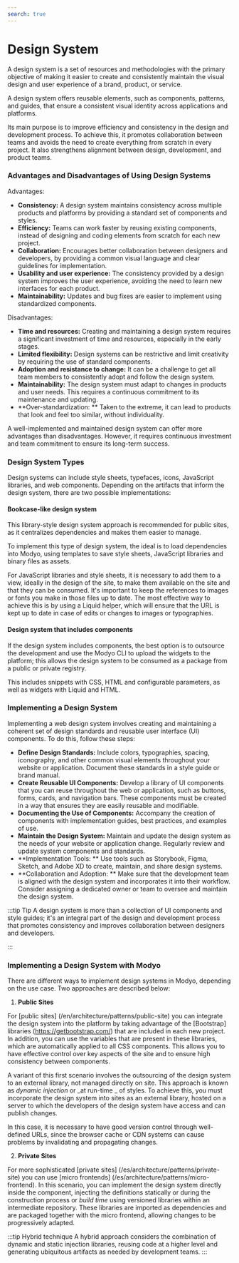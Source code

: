 ```yaml
---
search: true
---
```


# Design System

A design system is a set of resources and methodologies with the primary objective of making it easier to create and consistently maintain the visual design and user experience of a brand, product, or service.

A design system offers reusable elements, such as components, patterns, and guides, that ensure a consistent visual identity across applications and platforms.

Its main purpose is to improve efficiency and consistency in the design and development process. To achieve this, it promotes collaboration between teams and avoids the need to create everything from scratch in every project. It also strengthens alignment between design, development, and product teams.

### Advantages and Disadvantages of Using Design Systems

Advantages:

- **Consistency:** A design system maintains consistency across multiple products and platforms by providing a standard set of components and styles.
- **Efficiency:** Teams can work faster by reusing existing components, instead of designing and coding elements from scratch for each new project.
- **Collaboration:** Encourages better collaboration between designers and developers, by providing a common visual language and clear guidelines for implementation.
- **Usability and user experience:** The consistency provided by a design system improves the user experience, avoiding the need to learn new interfaces for each product.
- **Maintainability:** Updates and bug fixes are easier to implement using standardized components.

Disadvantages:

- **Time and resources:** Creating and maintaining a design system requires a significant investment of time and resources, especially in the early stages.
- **Limited flexibility:** Design systems can be restrictive and limit creativity by requiring the use of standard components.
- **Adoption and resistance to change:** It can be a challenge to get all team members to consistently adopt and follow the design system.
- **Maintainability:** The design system must adapt to changes in products and user needs. This requires a continuous commitment to its maintenance and updating.
- **Over-standardization: ** Taken to the extreme, it can lead to products that look and feel too similar, without individuality.

A well-implemented and maintained design system can offer more advantages than disadvantages. However, it requires continuous investment and team commitment to ensure its long-term success.

### Design System Types

Design systems can include style sheets, typefaces, icons, JavaScript libraries, and web components. Depending on the artifacts that inform the design system, there are two possible implementations:

#### Bookcase-like design system

This library-style design system approach is recommended for public sites, as it centralizes dependencies and makes them easier to manage.

To implement this type of design system, the ideal is to load dependencies into Modyo, using templates to save style sheets, JavaScript libraries and binary files as assets.

  For JavaScript libraries and style sheets, it is necessary to add them to a view, ideally in the design of the site, to make them available on the site and that they can be consumed. It's important to keep the references to images or fonts you make in those files up to date. The most effective way to achieve this is by using a Liquid helper, which will ensure that the URL is kept up to date in case of edits or changes to images or typographies.

#### Design system that includes components

If the design system includes components, the best option is to outsource the development and use the Modyo CLI to upload the widgets to the platform; this allows the design system to be consumed as a package from a public or private registry.

This includes snippets with CSS, HTML and configurable parameters, as well as widgets with Liquid and HTML.

### Implementing a Design System

Implementing a web design system involves creating and maintaining a coherent set of design standards and reusable user interface (UI) components. To do this, follow these steps:

- **Define Design Standards:** Include colors, typographies, spacing, iconography, and other common visual elements throughout your website or application. Document these standards in a style guide or brand manual.
- **Create Reusable UI Components:** Develop a library of UI components that you can reuse throughout the web or application, such as buttons, forms, cards, and navigation bars. These components must be created in a way that ensures they are easily reusable and modifiable.
- **Documenting the Use of Components:** Accompany the creation of components with implementation guides, best practices, and examples of use.
- **Maintain the Design System:** Maintain and update the design system as the needs of your website or application change. Regularly review and update system components and standards.
- **Implementation Tools: ** Use tools such as Storybook, Figma, Sketch, and Adobe XD to create, maintain, and share design systems.
- **Collaboration and Adoption: ** Make sure that the development team is aligned with the design system and incorporates it into their workflow. Consider assigning a dedicated owner or team to oversee and maintain the design system.

:::tip Tip
A design system is more than a collection of UI components and style guides; it's an integral part of the design and development process that promotes consistency and improves collaboration between designers and developers.

:::

### Implementing a Design System with Modyo

There are different ways to implement design systems in Modyo, depending on the use case. Two approaches are described below:

1. **Public Sites**

For [public sites] (/en/architecture/patterns/public-site) you can integrate the design system into the platform by taking advantage of the [Bootstrap] libraries (https://getbootstrap.com/) that are included in each new project. In addition, you can use the variables that are present in these libraries, which are automatically applied to all CSS components. This allows you to have effective control over key aspects of the site and to ensure high consistency between components.

A variant of this first scenario involves the outsourcing of the design system to an external library, not managed directly on site. This approach is known as _dynamic injection_ or _at run-time _ of styles. To achieve this, you must incorporate the design system into sites as an external library, hosted on a server to which the developers of the design system have access and can publish changes.

In this case, it is necessary to have good version control through well-defined URLs, since the browser cache or CDN systems can cause problems by invalidating and propagating changes.

2. **Private Sites**

For more sophisticated [private sites] (/es/architecture/patterns/private-site) you can use [micro frontends] (/es/architecture/patterns/micro-frontend). In this scenario, you can implement the design system directly inside the component, injecting the definitions statically or during the construction process or _build time_ using versioned libraries within an intermediate repository. These libraries are imported as dependencies and are packaged together with the micro frontend, allowing changes to be progressively adapted.

:::tip Hybrid technique
A hybrid approach considers the combination of dynamic and static injection libraries, reusing code at a higher level and generating ubiquitous artifacts as needed by development teams.
:::
